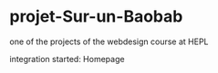 # projet-Sur-un-Baobab
one of the projects of the webdesign course at HEPL

integration started: 
Homepage




